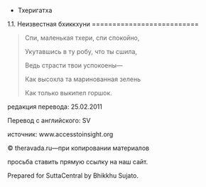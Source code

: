 









* Тхеригатха


1\.1\. Неизвестная бхиккхуни
\=\=\=\=\=\=\=\=\=\=\=\=\=\=\=\=\=\=\=\=\=\=\=\=\=\=




> Cпи, маленькая тхери, спи спокойно,  
> 
> Укутавшись в ту робу, что ты сшила,  
> 
> Ведь страсти твои успокоены—  
> 
> Как высохла та маринованная зелень  
> 
> Как только выкипел горшок\.



редакция перевода: 25\.02\.2011


Перевод с английского: SV


источник: www\.accesstoinsight\.org


© theravada\.ru—при копировании материалов


просьба ставить прямую ссылку на наш сайт\.


Prepared for SuttaCentral by Bhikkhu Sujato\.






